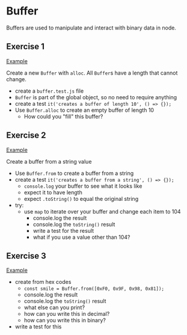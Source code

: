 # Buffer

Buffers are used to manipulate and interact with binary
data in node.

## Exercise 1

[Example](https://github.com/alchemycodelab/fsjs-be-demos/tree/master/02_node/06_buffers/exercise-1)

Create a new `Buffer` with `alloc`. All `Buffer`s have a length
that cannot change.

* create a `buffer.test.js` file
* `Buffer` is part of the global object, so no need to require anything
* create a test `it('creates a buffer of length 10', () => {});`
* Use `Buffer.alloc` to create an empty buffer of length 10
  * How could you "fill" this buffer?

## Exercise 2

[Example](https://github.com/alchemycodelab/fsjs-be-demos/tree/master/02_node/06_buffers/exercise-2)

Create a buffer from a string value

* Use `Buffer.from` to create a buffer from a string
* create a test `it('creates a buffer from a string', () => {});`
  * `console.log` your buffer to see what it looks like
  * expect it to have length
  * expect `.toString()` to equal the original string
* try:
  * use `map` to iterate over your buffer and change each item to 104
    * console.log the result
    * console.log the `toString()` result
    * write a test for the result
    * what if you use a value other than 104?

## Exercise 3

[Example](https://github.com/alchemycodelab/fsjs-be-demos/tree/master/02_node/06_buffers/exercise-3)

* create from hex codes
  * `const smile = Buffer.from([0xF0, 0x9F, 0x98, 0x81]);`
  * console.log the result
  * console.log the `toString()` result
  * what else can you print?
  * how can you write this in decimal?
  * how can you write this in binary?
* write a test for this
